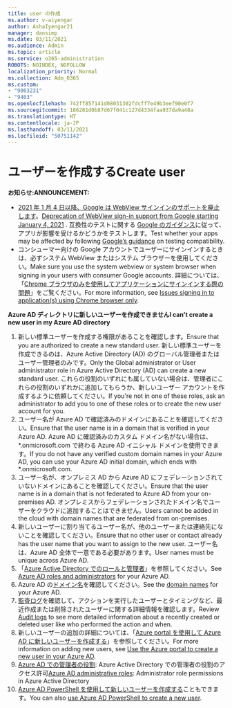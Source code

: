 ```yaml
---
title: user の作成
ms.author: v-aiyengar
author: AshaIyengar21
manager: dansimp
ms.date: 03/11/2021
ms.audience: Admin
ms.topic: article
ms.service: o365-administration
ROBOTS: NOINDEX, NOFOLLOW
localization_priority: Normal
ms.collection: Adm_O365
ms.custom:
- "9003231"
- "9403"
ms.openlocfilehash: 742ff857141d08031302fdcff7e49b3eef90e0f7
ms.sourcegitcommit: 186281d0b87d67f041c127d4334faa937da9a48a
ms.translationtype: HT
ms.contentlocale: ja-JP
ms.lasthandoff: 03/11/2021
ms.locfileid: "50751142"
---
```

# <a name="create-user"></a><span data-ttu-id="4dc56-102">ユーザーを作成する</span><span class="sxs-lookup"><span data-stu-id="4dc56-102">Create user</span></span>

<span data-ttu-id="4dc56-103">**お知らせ:**</span><span class="sxs-lookup"><span data-stu-id="4dc56-103">**ANNOUNCEMENT:**</span></span>

- <span data-ttu-id="4dc56-104">[2021 年 1 月 4 日以降、Google は WebView サインインのサポートを廃止します](https://docs.microsoft.com/azure/active-directory/external-identities/google-federation#deprecation-of-webview-sign-in-support)。</span><span class="sxs-lookup"><span data-stu-id="4dc56-104">[Deprecation of WebView sign-in support from Google starting January 4, 2021](https://docs.microsoft.com/azure/active-directory/external-identities/google-federation#deprecation-of-webview-sign-in-support) .</span></span> <span data-ttu-id="4dc56-105">互換性のテストに関する [Google のガイダンス](https://go.microsoft.com/fwlink/?linkid=2157323)に従って、アプリが影響を受けるかどうかをテストします。</span><span class="sxs-lookup"><span data-stu-id="4dc56-105">Test whether your apps may be affected by following [Google’s guidance](https://go.microsoft.com/fwlink/?linkid=2157323) on testing compatibility.</span></span>
- <span data-ttu-id="4dc56-106">コンシューマー向けの Google アカウントでユーザーにサインインするときは、必ずシステム WebView またはシステム ブラウザーを使用してください。</span><span class="sxs-lookup"><span data-stu-id="4dc56-106">Make sure you use the system webview or system browser when signing in your users with consumer Google accounts.</span></span> <span data-ttu-id="4dc56-107">詳細については、「[Chrome ブラウザのみを使用してアプリケーションにサインインする際の問題](https://docs.microsoft.com/office365/troubleshoot/miscellaneous/chrome-behavior-affects-applications)」をご覧ください。</span><span class="sxs-lookup"><span data-stu-id="4dc56-107">For more information, see [Issues signing in to application(s) using Chrome browser only](https://docs.microsoft.com/office365/troubleshoot/miscellaneous/chrome-behavior-affects-applications).</span></span>

<span data-ttu-id="4dc56-108">**Azure AD ディレクトリに新しいユーザーを作成できません**</span><span class="sxs-lookup"><span data-stu-id="4dc56-108">**I can't create a new user in my Azure AD directory**</span></span>

1. <span data-ttu-id="4dc56-109">新しい標準ユーザーを作成する権限があることを確認します。</span><span class="sxs-lookup"><span data-stu-id="4dc56-109">Ensure that you are authorized to create a new standard user.</span></span> <span data-ttu-id="4dc56-110">新しい標準ユーザーを作成できるのは、Azure Active Directory (AD) のグローバル管理者またはユーザー管理者のみです。</span><span class="sxs-lookup"><span data-stu-id="4dc56-110">Only the Global administrator or User administrator role in Azure Active Directory (AD) can create a new standard user.</span></span> <span data-ttu-id="4dc56-111">これらの役割のいずれにも属していない場合は、管理者にこれらの役割のいずれかに追加してもらうか、新しいユーザー アカウントを作成するように依頼してください。</span><span class="sxs-lookup"><span data-stu-id="4dc56-111">If you're not in one of these roles, ask an administrator to add you to one of these roles or to create the new user account for you.</span></span>
1. <span data-ttu-id="4dc56-112">ユーザー名が Azure AD で確認済みのドメインにあることを確認してください。</span><span class="sxs-lookup"><span data-stu-id="4dc56-112">Ensure that the user name is in a domain that is verified in your Azure AD.</span></span> <span data-ttu-id="4dc56-113">Azure AD に確認済みのカスタム ドメイン名がない場合は、\*.onmicrosoft.com で終わる Azure AD イニシャル ドメインを使用できます。</span><span class="sxs-lookup"><span data-stu-id="4dc56-113">If you do not have any verified custom domain names in your Azure AD, you can use your Azure AD initial domain, which ends with \*.onmicrosoft.com.</span></span>
1. <span data-ttu-id="4dc56-114">ユーザー名が、オンプレミス AD から Azure AD にフェデレーションされていないドメインにあることを確認してください。</span><span class="sxs-lookup"><span data-stu-id="4dc56-114">Ensure that the user name is in a domain that is not federated to Azure AD from your on-premises AD.</span></span> <span data-ttu-id="4dc56-115">オンプレミスからフェデレーションされたドメイン名でユーザーをクラウドに追加することはできません。</span><span class="sxs-lookup"><span data-stu-id="4dc56-115">Users cannot be added in the cloud with domain names that are federated from on-premises.</span></span>
1. <span data-ttu-id="4dc56-116">新しいユーザーに割り当てるユーザー名が、他のユーザーまたは連絡先にないことを確認してください。</span><span class="sxs-lookup"><span data-stu-id="4dc56-116">Ensure that no other user or contact already has the user name that you want to assign to the new user.</span></span> <span data-ttu-id="4dc56-117">ユーザー名は、Azure AD 全体で一意である必要があります。</span><span class="sxs-lookup"><span data-stu-id="4dc56-117">User names must be unique across Azure AD.</span></span>
1. <span data-ttu-id="4dc56-118">「[Azure Active Directory でのロールと管理者](https://portal.azure.com/#blade/Microsoft_AAD_IAM/ActiveDirectoryMenuBlade/RolesAndAdministrators)」を参照してください。</span><span class="sxs-lookup"><span data-stu-id="4dc56-118">See [Azure AD roles and administrators](https://portal.azure.com/#blade/Microsoft_AAD_IAM/ActiveDirectoryMenuBlade/RolesAndAdministrators) for your Azure AD.</span></span>
1. <span data-ttu-id="4dc56-119">Azure AD の[ドメイン名](https://portal.azure.com/#blade/Microsoft_AAD_IAM/ActiveDirectoryMenuBlade/RolesAndAdministrators)を確認してください。</span><span class="sxs-lookup"><span data-stu-id="4dc56-119">See the [domain names](https://portal.azure.com/#blade/Microsoft_AAD_IAM/ActiveDirectoryMenuBlade/RolesAndAdministrators) for your Azure AD.</span></span>
1. <span data-ttu-id="4dc56-120">[監査ログ](https://portal.azure.com/#blade/Microsoft_AAD_IAM/ActiveDirectoryMenuBlade/RolesAndAdministrators)を確認して、アクションを実行したユーザーとタイミングなど、最近作成または削除されたユーザーに関する詳細情報を確認します。</span><span class="sxs-lookup"><span data-stu-id="4dc56-120">Review [Audit logs](https://portal.azure.com/#blade/Microsoft_AAD_IAM/ActiveDirectoryMenuBlade/RolesAndAdministrators) to see more detailed information about a recently created or deleted user like who performed the action and when.</span></span>
1. <span data-ttu-id="4dc56-121">新しいユーザーの追加の詳細については、「[Azure portal を使用して Azure AD に新しいユーザーを作成する](/azure/active-directory/active-directory-users-create-azure-portal)」を参照してください。</span><span class="sxs-lookup"><span data-stu-id="4dc56-121">For more information on adding new users, see [Use the Azure portal to create a new user in your Azure AD](/azure/active-directory/active-directory-users-create-azure-portal).</span></span>
1. <span data-ttu-id="4dc56-122">[Azure AD での管理者の役割](https://docs.microsoft.com/azure/active-directory/active-directory-assign-admin-roles): Azure Active Directory での管理者の役割のアクセス許可</span><span class="sxs-lookup"><span data-stu-id="4dc56-122">[Azure AD administrative roles](https://docs.microsoft.com/azure/active-directory/active-directory-assign-admin-roles): Administrator role permissions in Azure Active Directory</span></span>
1. <span data-ttu-id="4dc56-123">[Azure AD PowerShell を使用して新しいユーザーを作成する](https://docs.microsoft.com/powershell/module/azuread/new-azureaduser?view=azureadps-2.0)こともできます。</span><span class="sxs-lookup"><span data-stu-id="4dc56-123">You can also [use Azure AD PowerShell to create a new user](https://docs.microsoft.com/powershell/module/azuread/new-azureaduser?view=azureadps-2.0).</span></span>
